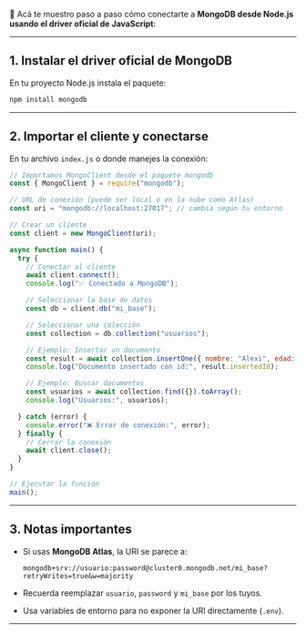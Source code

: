 🚀 Acá te muestro paso a paso cómo conectarte a **MongoDB desde Node.js usando el driver oficial de JavaScript**:

---

## 1. Instalar el driver oficial de MongoDB

En tu proyecto Node.js instala el paquete:

```bash
npm install mongodb
```

---

## 2. Importar el cliente y conectarse

En tu archivo `index.js` o donde manejes la conexión:

```js
// Importamos MongoClient desde el paquete mongodb
const { MongoClient } = require("mongodb");

// URL de conexión (puede ser local o en la nube como Atlas)
const uri = "mongodb://localhost:27017"; // cambia según tu entorno

// Crear un cliente
const client = new MongoClient(uri);

async function main() {
  try {
    // Conectar al cliente
    await client.connect();
    console.log("✅ Conectado a MongoDB");

    // Seleccionar la base de datos
    const db = client.db("mi_base");

    // Seleccionar una colección
    const collection = db.collection("usuarios");

    // Ejemplo: Insertar un documento
    const result = await collection.insertOne({ nombre: "Alexi", edad: 25 });
    console.log("Documento insertado con id:", result.insertedId);

    // Ejemplo: Buscar documentos
    const usuarios = await collection.find({}).toArray();
    console.log("Usuarios:", usuarios);

  } catch (error) {
    console.error("❌ Error de conexión:", error);
  } finally {
    // Cerrar la conexión
    await client.close();
  }
}

// Ejecutar la función
main();
```

---

## 3. Notas importantes

* Si usas **MongoDB Atlas**, la URI se parece a:

  ```
  mongodb+srv://usuario:password@cluster0.mongodb.net/mi_base?retryWrites=true&w=majority
  ```
* Recuerda reemplazar `usuario`, `password` y `mi_base` por los tuyos.
* Usa variables de entorno para no exponer la URI directamente (`.env`).

---

